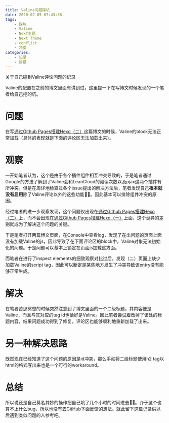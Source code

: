 ```yaml
---
title: Valine问题踩坑
date: 2020-02-05 07:43:58
tags:
    - 踩坑
    - Valine
    - NexT主题
    - Next Theme
    - conflict
    - 冲突
categories:
	- 记录
	- 排错
---
```

关于自己碰到Valine评论问题的记录
<!-- more -->
Valine的配置在之前的博文里面有讲到过，这里提一下在写博文时候发现的一个笔者给自己挖的坑。
# 问题
在写[通过Github Pages搭建Hexo（二）](/2020/02/04/hexo-github2/)这篇博文的时候，Valine的block无法正常加载（具体的表现就是下面的评论区无法加载出来）。

# 观察
一开始笔者认为，这个是由于各个插件组件相互冲突导致的，于是笔者通过Google的方法了解到了Valine会和LeanCloud的阅读次数以及pjax这两个插件有所冲突。但是在周详地检查过各个issue提出的解决方法后，笔者发现自己**根本就没有启用**除了Valine评论以外的这些功能🤦‍♂️。因此基本可以排除组件冲突的原因。

经过笔者的进一步观察发现，这个问题仅出现在[通过Github Pages搭建Hexo（二）](/2020/02/04/hexo-github2/)上，而不会出现在[通过Github Pages搭建Hexo（一）](/2020/02/03/hexo-github1/)上面，这个诡异的差别就成为了解决这个问题的关键。

于是笔者打开两篇博文页面，在Console中查看log，发现了在出问题的页面上面没有加载Valine的js，因此导致了在下面评论区的block中，Valine对象无法初始化的问题。于是问题可以基本上锁定在页面js加载这方面。

而笔者在进行了inspect elements的细致观察对比过后，发现（二）页面上缺少加载Valine的script tag，因此可以断定是某些地方发生了冲突导致该entry没有能够正常生成。

# 解决
在笔者苦思冥想的时候突然注意到了博文里面的一个二级标题，其内容便是Valine，而且与其对应的tag id也恰好是Valine。因此笔者尝试着改掉了该处的标题内容，结果问题成功得到了修复，评论区也能够顺利地重新加载了出来。

# 另一种解决思路
既然现在已经知道了这个问题的原因是id冲突，那么手动将二级标题使用h2 tag以html的格式写出来也是一个可行的workaround。

# 总结
所以说还是自己莫名其妙的操作把自己坑了几个小时的时间进去🤷‍♂️。介于这个也算不上什么bug，所以也没有去GitHub下面反馈的想法。就此留下这篇记录供以后遇到类似问题的人参考吧。